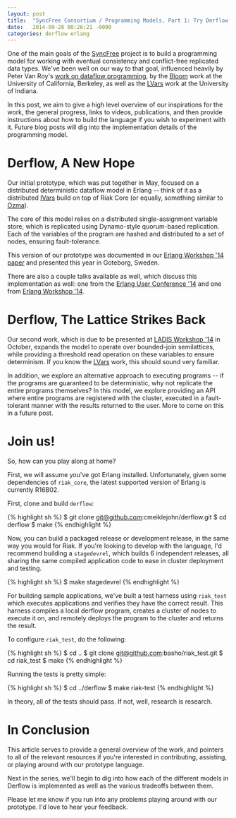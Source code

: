```yaml
---
layout: post
title:  "SyncFree Consortium / Programming Models, Part 1: Try Derflow!"
date:   2014-09-28 00:26:21 -0000
categories: derflow erlang
---
```


One of the main goals of the [SyncFree][SyncFree] project is to build a
programming model for working with eventual consistency and
conflict-free replicated data types.  We've been well on our way to that
goal, influenced heavily by Peter Van Roy's [work on dataflow
programming][CTMCP], by the [Bloom][Bloom] work at the University of
California, Berkeley, as well as the [LVars][LVars] work at the
University of Indiana.

In this post, we aim to give a high level overview of our inspirations
for the work, the general progress, links to videos, publications, and
then provide instructions about how to build the language if you wish to
experiment with it.  Future blog posts will dig into the implementation
details of the programming model.

# Derflow, A New Hope

Our initial prototype, which was put together in May, focused on a
distributed deterministic dataflow model in Erlang -- think of it as a
distributed [IVars] build on top of Riak Core (or equally, something
similar to [Ozma][Ozma]).

The core of this model relies on a distributed single-assignment
variable store, which is replicated using Dynamo-style quorum-based
replication.  Each of the variables of the program are hashed and
distributed to a set of nodes, ensuring fault-tolerance.

This version of our prototype was documented in our [Erlang Workshop '14
paper][EW14] and presented this year in Goteborg, Sweden.

There are also a couple talks available as well, which discuss this
implementation as well: one from the [Erlang User Conference
'14][EUC14Video] and one from [Erlang Workshop '14][EW14Video].

# Derflow, The Lattice Strikes Back

Our second work, which is due to be presented at [LADIS Workshop
'14][LADIS14] in October, expands the model to operate over bounded-join
semilattices, while providing a threshold read operation on these
variables to ensure determinism.  If you know the [LVars][LVars] work,
this should sound very familiar.

In addition, we explore an alternative approach to executing programs --
if the programs are guaranteed to be deterministic, why not replicate
the entire programs themselves?  In this model, we explore providing an
API where entire programs are registered with the cluster, executed in a
fault-tolerant manner with the results returned to the user.  More to
come on this in a future post.

# Join us!

So, how can you play along at home?

First, we will assume you've got Erlang installed.  Unfortunately, given
some dependencies of `riak_core`, the latest supported version of Erlang
is currently R16B02.

First, clone and build `derflow`:

{% highlight sh %}
$ git clone git@github.com:cmeiklejohn/derflow.git
$ cd derflow
$ make
{% endhighlight %}

Now, you can build a packaged release or development release, in the
same way you would for Riak.  If you're looking to develop with the
language, I'd recommend building a `stagedevrel`, which builds 6
independent releases, all sharing the same compiled application code to
ease in cluster deployment and testing.

{% highlight sh %}
$ make stagedevrel
{% endhighlight %}

For building sample applications, we've built a test harness using
`riak_test` which executes applications and verifies they have the
correct result.  This harness compiles a local derflow program, creates
a cluster of nodes to execute it on, and remotely deploys the program to
the cluster and returns the result.

To configure `riak_test`, do the following:

{% highlight sh %}
$ cd ..
$ git clone git@github.com:basho/riak_test.git
$ cd riak_test
$ make
{% endhighlight %}

Running the tests is pretty simple:

{% highlight sh %}
$ cd ../derflow
$ make riak-test
{% endhighlight %}

In theory, all of the tests should pass.  If not, well, research is
research.

# In Conclusion

This article serves to provide a general overview of the work, and
pointers to all of the relevant resources if you're interested in
contributing, assisting, or playing around with our prototype language.  

Next in the series, we'll begin to dig into how each of the different
models in Derflow is implemented as well as the various tradeoffs
between them.

Please let me know if you run into any problems playing around with our
prototype.  I'd love to hear your feedback.

[EUC14Video]: https://www.youtube.com/watch?v=vk0-48qacqw
[EW14Video]: https://www.youtube.com/watch?v=camJBbIw6m8
[SyncFree]: https://syncfree.lip6.fr
[EW14]: http://dl.acm.org/citation.cfm?id=2633451
[LADIS14]: http://ladisworkshop.org/node/10
[Bloom]: http://www.bloom-lang.net
[LVars]: http://dl.acm.org/citation.cfm?id=2502326
[Ozma]: http://dl.acm.org/citation.cfm?id=2489841
[IVars]: http://hackage.haskell.org/package/monad-par-0.3.4.4/docs/Control-Monad-Par.html
[CTMCP]: http://www.info.ucl.ac.be/~pvr/book.html
